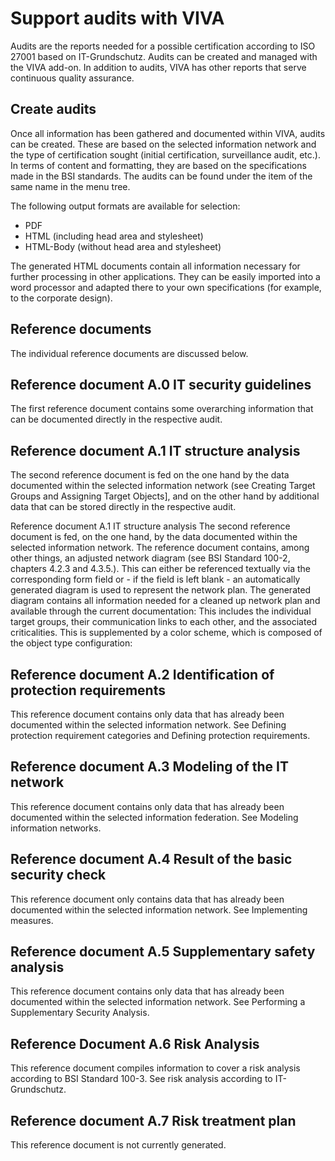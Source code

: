 # Support audits with VIVA

Audits are the reports needed for a possible certification according to ISO 27001 based on IT-Grundschutz. Audits can be created and managed with the VIVA add-on. In addition to audits, VIVA has other reports that serve continuous quality assurance.

Create audits
-------------

  
Once all information has been gathered and documented within VIVA, audits can be created. These are based on the selected information network and the type of certification sought (initial certification, surveillance audit, etc.). In terms of content and formatting, they are based on the specifications made in the BSI standards. The audits can be found under the item of the same name in the menu tree.

The following output formats are available for selection:

*   PDF
*   HTML (including head area and stylesheet)
*   HTML-Body (without head area and stylesheet)

The generated HTML documents contain all information necessary for further processing in other applications. They can be easily imported into a word processor and adapted there to your own specifications (for example, to the corporate design).

Reference documents
-------------------

The individual reference documents are discussed below.

Reference document A.0 IT security guidelines
---------------------------------------------

The first reference document contains some overarching information that can be documented directly in the respective audit.

Reference document A.1 IT structure analysis
--------------------------------------------

The second reference document is fed on the one hand by the data documented within the selected information network (see Creating Target Groups and Assigning Target Objects\], and on the other hand by additional data that can be stored directly in the respective audit.

Reference document A.1 IT structure analysis The second reference document is fed, on the one hand, by the data documented within the selected information network. The reference document contains, among other things, an adjusted network diagram (see BSI Standard 100-2, chapters 4.2.3 and 4.3.5.). This can either be referenced textually via the corresponding form field or - if the field is left blank - an automatically generated diagram is used to represent the network plan. The generated diagram contains all information needed for a cleaned up network plan and available through the current documentation: This includes the individual target groups, their communication links to each other, and the associated criticalities. This is supplemented by a color scheme, which is composed of the object type configuration:

Reference document A.2 Identification of protection requirements
----------------------------------------------------------------

This reference document contains only data that has already been documented within the selected information network. See Defining protection requirement categories and Defining protection requirements.

Reference document A.3 Modeling of the IT network
-------------------------------------------------

This reference document contains only data that has already been documented within the selected information federation. See Modeling information networks.

Reference document A.4 Result of the basic security check
---------------------------------------------------------

This reference document only contains data that has already been documented within the selected information network. See Implementing measures.

Reference document A.5 Supplementary safety analysis
----------------------------------------------------

This reference document contains only data that has already been documented within the selected information network. See Performing a Supplementary Security Analysis.

Reference Document A.6 Risk Analysis
------------------------------------

This reference document compiles information to cover a risk analysis according to BSI Standard 100-3. See risk analysis according to IT-Grundschutz.

Reference document A.7 Risk treatment plan
------------------------------------------

This reference document is not currently generated.